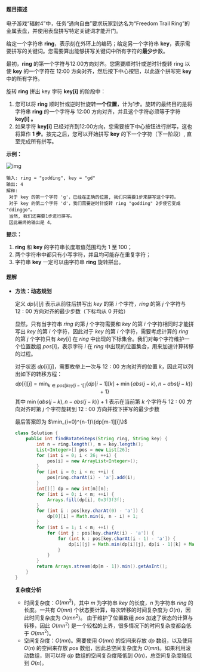 #### 题目描述

电子游戏“辐射4”中，任务“通向自由”要求玩家到达名为“Freedom Trail Ring”的金属表盘，并使用表盘拼写特定关键词才能开门。

给定一个字符串 **ring**，表示刻在外环上的编码；给定另一个字符串 **key**，表示需要拼写的关键词。您需要算出能够拼写关键词中所有字符的**最少**步数。

最初，**ring** 的第一个字符与12:00方向对齐。您需要顺时针或逆时针旋转 ring 以使 **key** 的一个字符在 12:00 方向对齐，然后按下中心按钮，以此逐个拼写完 **key** 中的所有字符。

旋转 **ring** 拼出 key 字符 **key[i]** 的阶段中：

1. 您可以将 **ring** 顺时针或逆时针旋转**一个位置**，计为1步。旋转的最终目的是将字符串 **ring** 的一个字符与 12:00 方向对齐，并且这个字符必须等于字符 **key[i] 。**
2. 如果字符 **key[i]** 已经对齐到12:00方向，您需要按下中心按钮进行拼写，这也将算作 **1 步**。按完之后，您可以开始拼写 **key** 的下一个字符（下一阶段）, 直至完成所有拼写。

**示例：**

 

![img](https://assets.leetcode-cn.com/aliyun-lc-upload/uploads/2018/10/22/ring.jpg)

 

```
输入: ring = "godding", key = "gd"
输出: 4
解释:
 对于 key 的第一个字符 'g'，已经在正确的位置, 我们只需要1步来拼写这个字符。 
 对于 key 的第二个字符 'd'，我们需要逆时针旋转 ring "godding" 2步使它变成 "ddinggo"。
 当然, 我们还需要1步进行拼写。
 因此最终的输出是 4。
```

**提示：**

1. **ring** 和 **key** 的字符串长度取值范围均为 1 至 100；
2. 两个字符串中都只有小写字符，并且均可能存在重复字符；
3. 字符串 **key** 一定可以由字符串 **ring** 旋转拼出。





#### 题解

- **方法：动态规划**

  定义 $dp[i][j]$ 表示从前往后拼写出 $key$ 的第 $i$ 个字符，$ring$ 的第 $j$ 个字符与 $12:00$ 方向对齐的最少步数（下标均从 $0$ 开始）

  显然，只有当字符串 $ring$ 的第 $j$ 个字符需要和 $key$ 的第 $i$ 个字符相同时才能拼写出 $key$ 的第 $i$ 个字符，因此对于 $key$ 的第 $i$ 个字符，需要考虑计算的 $ring$ 的第 $j$ 个字符只有 $key[i]$ 在 $ring$ 中出现的下标集合。我们对每个字符维护一个位置数组 $pos[i]$，表示字符 $i$ 在 $ring$ 中出现的位置集合，用来加速计算转移的过程。

  对于状态 $dp[i][j]$，需要枚举上一次与 $12:00$ 方向对齐的位置 $k$，因此可以列出如下的转移方程：
  $$
  dp[i][j]= \min_{k \in pos[key[i-1]]}\{dp[i-1][k]+ \min\{abs(j-k),n-abs(j-k)\}+1\}
  $$
  其中 $\min\{abs(j-k),n-abs(j-k)\}+1$ 表示在当前第 $k$ 个字符与 $12:00$ 方向对齐时第 $j$ 个字符旋转到 $12:00$ 方向并按下拼写的最少步数

  最后答案即为 $\min_{i=0}^{n-1}\{dp[m-1][i]\}$

  ```java
  class Solution {
      public int findRotateSteps(String ring, String key) {
          int n = ring.length(), m = key.length();
          List<Integer>[] pos = new List[26];
          for (int i = 0; i < 26; ++i) {
              pos[i] = new ArrayList<Integer>();
          }
          for (int i = 0; i < n; ++i) {
              pos[ring.charAt(i) - 'a'].add(i);
          }
          int[][] dp = new int[m][n];
          for (int i = 0; i < m; ++i) {
              Arrays.fill(dp[i], 0x3f3f3f);
          }
          for (int i : pos[key.charAt(0) - 'a']) {
              dp[0][i] = Math.min(i, n - i) + 1;
          }
          for (int i = 1; i < m; ++i) {
              for (int j : pos[key.charAt(i) - 'a']) {
                  for (int k : pos[key.charAt(i - 1) - 'a']) {
                      dp[i][j] = Math.min(dp[i][j], dp[i - 1][k] + Math.min(Math.abs(j - k), n - Math.abs(j - k)) + 1);
                  }
              }
          }
          return Arrays.stream(dp[m - 1]).min().getAsInt();
      }
  }
  ```

  **复杂度分析**

  - 时间复杂度：$O(mn^2)$，其中 $m$ 为字符串 $key$ 的长度，$n$ 为字符串 $ring$ 的长度。一共有 $O(mn)$ 个状态要计算，每次转移的时间复杂度为 $O(n)$，因此时间复杂度为 $O(mn^2)$。
    由于维护了位置数组 $pos$ 加速了状态的计算与转移，因此 $O(mn^2)$ 是一个较松的上界，很多情况下的时间复杂度都会低于 $O(mn^2)$。
  - 空间复杂度：$O(mn)$。需要使用 $O(mn)$ 的空间来存放 $dp$ 数组，以及使用 $O(n)$ 的空间来存放 $pos$ 数组，因此总空间复杂度为 $O(mn)$。如果利用滚动数组，则可以将 $dp$ 数组的空间复杂度降低到 $O(n)$，总空间复杂度降低到 $O(n)$。

